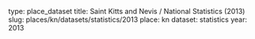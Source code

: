 type: place_dataset
title: Saint Kitts and Nevis / National Statistics (2013)
slug: places/kn/datasets/statistics/2013
place: kn
dataset: statistics
year: 2013
